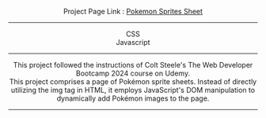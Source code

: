 <div align="center">

Project Page Link : <a href="https://daydreamygithubhost.github.io/PokemonSpritesSheetPractice/">Pokemon Sprites Sheet</a>
<hr>
CSS<br>
Javascript<br>
<hr>
This project followed the instructions of Colt Steele's The Web Developer Bootcamp 2024 course on Udemy.<br>
This project comprises a page of Pokémon sprite sheets. Instead of directly utilizing the img tag in HTML, it employs JavaScript's DOM manipulation to dynamically add Pokémon images to the page. 
<hr>


</div>
